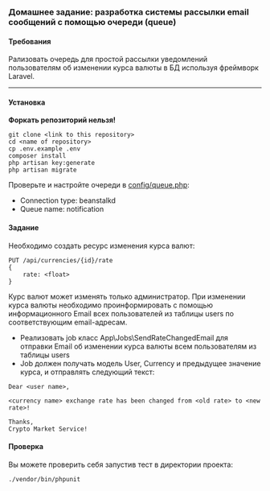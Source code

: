 ### Домашнее задание: разработка системы рассылки email сообщений с помощью очереди (queue)

#### Требования
Рализовать очередь для простой рассылки уведомлений пользователям об изменении курса валюты в БД используя фреймворк Laravel.

***

#### Установка

**Форкать репозиторий нельзя!**

```
git clone <link to this repository>
cd <name of repository>
cp .env.example .env
composer install
php artisan key:generate
php artisan migrate
```
Проверьте и настройте очереди в [config/queue.php](config/queue.php):
- Connection type: beanstalkd
- Queue name: notification

#### Задание

Необходимо создать ресурс изменения курса валют:
```
PUT /api/currencies/{id}/rate
{
    rate: <float>
}
```

Курс валют может изменять только администратор. При изменении курса валюты необходимо проинформировать с помощью информационного Email всех
пользователей из таблицы users по соответствующим email-адресам.

* Реализовать job класс App\Jobs\SendRateChangedEmail для отправки Email об изменении курса валюты всем пользователям из таблицы users
* Job должен получать модель User, Currency и предыдущее значение курса, и отправлять следующий текст:
```
Dear <user name>,

<currency name> exchange rate has been changed from <old rate> to <new rate>!

Thanks,
Crypto Market Service!
```

#### Проверка

Вы можете проверить себя запустив тест в директории проекта:
```
./vendor/bin/phpunit
```
